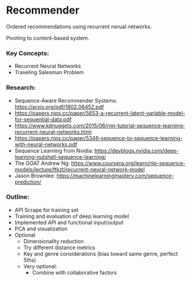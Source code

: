 # Recommender
Ordered recommendations using recurrent nerual networks.

Pivoting to content-based system.

### Key Concepts:
- Recurrent Neural Networks
- Traveling Salesman Problem

### Research:
- Sequence-Aware Recommender Systems: https://arxiv.org/pdf/1802.08452.pdf
- https://papers.nips.cc/paper/5653-a-recurrent-latent-variable-model-for-sequential-data.pdf
- https://www.kdnuggets.com/2015/06/rnn-tutorial-sequence-learning-recurrent-neural-networks.html
- https://papers.nips.cc/paper/5346-sequence-to-sequence-learning-with-neural-networks.pdf
- Sequence Learning from Nvidia: https://devblogs.nvidia.com/deep-learning-nutshell-sequence-learning/
- The GOAT Andrew Ng: https://www.coursera.org/learn/nlp-sequence-models/lecture/ftkzt/recurrent-neural-network-model
- Jason Brownlee: https://machinelearningmastery.com/sequence-prediction/

### Outline:
- API Scrape for training set
- Training and evaluation of deep learning model
- Implemented API and functional input/output
- PCA and visualization
- Optional
  - Dimensionality reduction
  - Try different distance metrics
  - Key and genre considerations (bias toward same genre, perfect 5ths)
  - Very optional:
    - Combine with collaborative factors
